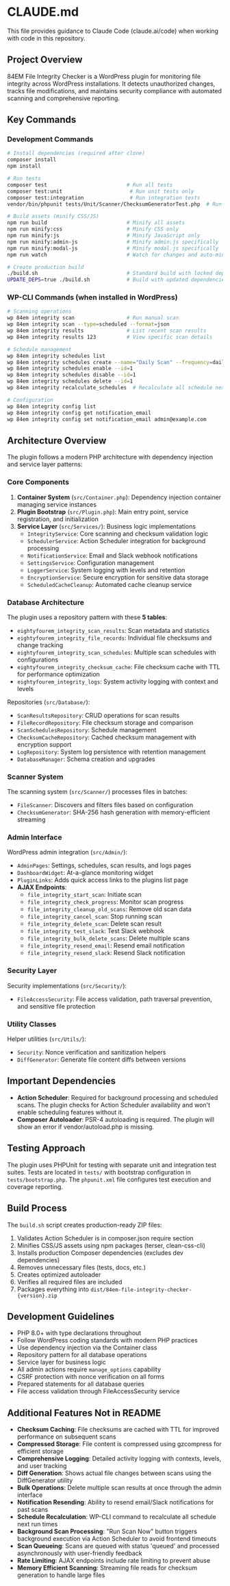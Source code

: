 # CLAUDE.md

This file provides guidance to Claude Code (claude.ai/code) when working with code in this repository.

## Project Overview

84EM File Integrity Checker is a WordPress plugin for monitoring file integrity across WordPress installations. It detects unauthorized changes, tracks file modifications, and maintains security compliance with automated scanning and comprehensive reporting.

## Key Commands

### Development Commands

```bash
# Install dependencies (required after clone)
composer install
npm install

# Run tests
composer test                          # Run all tests
composer test:unit                      # Run unit tests only
composer test:integration               # Run integration tests
vendor/bin/phpunit tests/Unit/Scanner/ChecksumGeneratorTest.php  # Run specific test

# Build assets (minify CSS/JS)
npm run build                          # Minify all assets
npm run minify:css                     # Minify CSS only
npm run minify:js                      # Minify JavaScript only
npm run minify:admin-js                # Minify admin.js specifically
npm run minify:modal-js                # Minify modal.js specifically
npm run watch                          # Watch for changes and auto-minify

# Create production build
./build.sh                             # Standard build with locked dependencies
UPDATE_DEPS=true ./build.sh            # Build with updated dependencies
```

### WP-CLI Commands (when installed in WordPress)

```bash
# Scanning operations
wp 84em integrity scan                 # Run manual scan
wp 84em integrity scan --type=scheduled --format=json
wp 84em integrity results              # List recent scan results
wp 84em integrity results 123          # View specific scan details

# Schedule management
wp 84em integrity schedules list
wp 84em integrity schedules create --name="Daily Scan" --frequency=daily --time=02:00 --active
wp 84em integrity schedules enable --id=1
wp 84em integrity schedules disable --id=1
wp 84em integrity schedules delete --id=1
wp 84em integrity recalculate_schedules  # Recalculate all schedule next run times

# Configuration
wp 84em integrity config list
wp 84em integrity config get notification_email
wp 84em integrity config set notification_email admin@example.com
```

## Architecture Overview

The plugin follows a modern PHP architecture with dependency injection and service layer patterns:

### Core Components

1. **Container System** (`src/Container.php`): Dependency injection container managing service instances
2. **Plugin Bootstrap** (`src/Plugin.php`): Main entry point, service registration, and initialization
3. **Service Layer** (`src/Services/`): Business logic implementations
   - `IntegrityService`: Core scanning and checksum validation logic
   - `SchedulerService`: Action Scheduler integration for background processing
   - `NotificationService`: Email and Slack webhook notifications
   - `SettingsService`: Configuration management
   - `LoggerService`: System logging with levels and retention
   - `EncryptionService`: Secure encryption for sensitive data storage
   - `ScheduledCacheCleanup`: Automated cache cleanup service

### Database Architecture

The plugin uses a repository pattern with these **5 tables**:
- `eightyfourem_integrity_scan_results`: Scan metadata and statistics
- `eightyfourem_integrity_file_records`: Individual file checksums and change tracking
- `eightyfourem_integrity_scan_schedules`: Multiple scan schedules with configurations
- `eightyfourem_integrity_checksum_cache`: File checksum cache with TTL for performance optimization
- `eightyfourem_integrity_logs`: System activity logging with context and levels

Repositories (`src/Database/`):
- `ScanResultsRepository`: CRUD operations for scan results
- `FileRecordRepository`: File checksum storage and comparison
- `ScanSchedulesRepository`: Schedule management
- `ChecksumCacheRepository`: Cached checksum management with encryption support
- `LogRepository`: System log persistence with retention management
- `DatabaseManager`: Schema creation and upgrades

### Scanner System

The scanning system (`src/Scanner/`) processes files in batches:
- `FileScanner`: Discovers and filters files based on configuration
- `ChecksumGenerator`: SHA-256 hash generation with memory-efficient streaming

### Admin Interface

WordPress admin integration (`src/Admin/`):
- `AdminPages`: Settings, schedules, scan results, and logs pages
- `DashboardWidget`: At-a-glance monitoring widget
- `PluginLinks`: Adds quick access links to the plugins list page
- **AJAX Endpoints**:
  - `file_integrity_start_scan`: Initiate scan
  - `file_integrity_check_progress`: Monitor scan progress
  - `file_integrity_cleanup_old_scans`: Remove old scan data
  - `file_integrity_cancel_scan`: Stop running scan
  - `file_integrity_delete_scan`: Delete scan result
  - `file_integrity_test_slack`: Test Slack webhook
  - `file_integrity_bulk_delete_scans`: Delete multiple scans
  - `file_integrity_resend_email`: Resend email notification
  - `file_integrity_resend_slack`: Resend Slack notification

### Security Layer

Security implementations (`src/Security/`):
- `FileAccessSecurity`: File access validation, path traversal prevention, and sensitive file protection

### Utility Classes

Helper utilities (`src/Utils/`):
- `Security`: Nonce verification and sanitization helpers
- `DiffGenerator`: Generate file content diffs between versions

## Important Dependencies

- **Action Scheduler**: Required for background processing and scheduled scans. The plugin checks for Action Scheduler availability and won't enable scheduling features without it.
- **Composer Autoloader**: PSR-4 autoloading is required. The plugin will show an error if vendor/autoload.php is missing.

## Testing Approach

The plugin uses PHPUnit for testing with separate unit and integration test suites. Tests are located in `tests/` with bootstrap configuration in `tests/bootstrap.php`. The `phpunit.xml` file configures test execution and coverage reporting.

## Build Process

The `build.sh` script creates production-ready ZIP files:
1. Validates Action Scheduler is in composer.json require section
2. Minifies CSS/JS assets using npm packages (terser, clean-css-cli)
3. Installs production Composer dependencies (excludes dev dependencies)
4. Removes unnecessary files (tests, docs, etc.)
5. Creates optimized autoloader
6. Verifies all required files are included
7. Packages everything into `dist/84em-file-integrity-checker-{version}.zip`

## Development Guidelines

- PHP 8.0+ with type declarations throughout
- Follow WordPress coding standards with modern PHP practices
- Use dependency injection via the Container class
- Repository pattern for all database operations
- Service layer for business logic
- All admin actions require `manage_options` capability
- CSRF protection with nonce verification on all forms
- Prepared statements for all database queries
- File access validation through FileAccessSecurity service

## Additional Features Not in README

- **Checksum Caching**: File checksums are cached with TTL for improved performance on subsequent scans
- **Compressed Storage**: File content is compressed using gzcompress for efficient storage
- **Comprehensive Logging**: Detailed activity logging with contexts, levels, and user tracking
- **Diff Generation**: Shows actual file changes between scans using the DiffGenerator utility
- **Bulk Operations**: Delete multiple scan results at once through the admin interface
- **Notification Resending**: Ability to resend email/Slack notifications for past scans
- **Schedule Recalculation**: WP-CLI command to recalculate all schedule next run times
- **Background Scan Processing**: "Run Scan Now" button triggers background execution via Action Scheduler to avoid frontend timeouts
- **Scan Queueing**: Scans are queued with status 'queued' and processed asynchronously with user-friendly feedback
- **Rate Limiting**: AJAX endpoints include rate limiting to prevent abuse
- **Memory Efficient Scanning**: Streaming file reads for checksum generation to handle large files